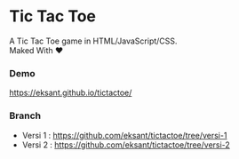 # Tic Tac Toe

A Tic Tac Toe game in HTML/JavaScript/CSS.  
Maked With ❤

### Demo

https://eksant.github.io/tictactoe/

### Branch

- Versi 1 : https://github.com/eksant/tictactoe/tree/versi-1
- Versi 2 : https://github.com/eksant/tictactoe/tree/versi-2

